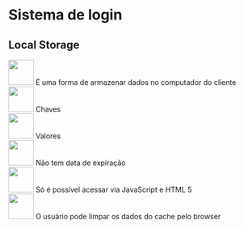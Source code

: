 # Sistema de login
## Local Storage
<div>
<img src="https://i.pinimg.com/originals/df/7a/09/df7a0917f63046928f6a9b80838efdaf.gif" width="50px">
 É uma forma de armazenar dados no computador do cliente
</div>
<div>
<img src="https://i.pinimg.com/originals/df/7a/09/df7a0917f63046928f6a9b80838efdaf.gif" width="50px">
 Chaves
</div>
<div>
<img src="https://i.pinimg.com/originals/df/7a/09/df7a0917f63046928f6a9b80838efdaf.gif" width="50px">
 Valores
</div>
<div>
<img src="https://i.pinimg.com/originals/df/7a/09/df7a0917f63046928f6a9b80838efdaf.gif" width="50px">
 Não tem data de expiração
</div>
<div>
<img src="https://i.pinimg.com/originals/df/7a/09/df7a0917f63046928f6a9b80838efdaf.gif" width="50px">
 Só é possível acessar via JavaScript e HTML 5
</div>
<div>
<img src="https://i.pinimg.com/originals/df/7a/09/df7a0917f63046928f6a9b80838efdaf.gif" width="50px">
 O usuário pode limpar os dados do cache pelo browser
</div>

